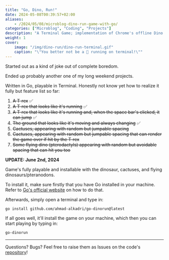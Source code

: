 ```yaml
---
title: "Go, Dino, Run!"
date: 2024-05-08T00:39:57+02:00
aliases:
    - /2024/05/08/microblog-dino-run-game-with-go/
categories: ["Microblog", "Coding", "Projects"]
description: "A Terminal Game; implementation of Chrome's offline Dino run game written in pure Golang."
weight: 1
cover:
    image: "/img/dino-run/dino-run-terminal.gif"
    caption: "\"You better not be a 🦖 running on terminal!\""
---
```


Started out as a kind of joke out of complete boredom.

Ended up probably another one of my long weekend projects.

Written in Go, playable in Terminal. Honestly not know yet how to realize it fully but feature list so far:

1. ~~A T-rex~~ ✅
2. ~~A T-rex that looks like it's running~~ ✅
3. ~~A T-rex that looks like it's running and, when the space bar's clicked, it can jump~~ ✅
4. ~~The ground that looks like it's moving and always changing~~ ✅
5. ~~Cactuses, appearing with random but jumpable spacing~~
6. ~~Cactuses, appearing with random but jumpable spacing that can render the game over if hit by the T-rex~~
7. ~~Some flying dino (pterodactyls) appearing with random but avoidable spacing that can hit you too~~

**UPDATE: June 2nd, 2024**

Game's fully playable and installable with the dinosaur, cactuses, and flying dinosaurs/pteranodons.

To install it, make sure firstly that you have Go installed in your machine. 
Refer to [Go's official website](https://go.dev/doc/install) on how to do that.

Afterwards, simply open a terminal and type in:

```bash
go install github.com/ahmad-alkadri/go-dinorun@latest
```

If all goes well, it'll install the game on your machine, which then
you can start playing by typing in:

```bash
go-dinorun
```

---

Questions? Bugs? Feel free to raise them as Issues on the code's
[repository](https://github.com/ahmad-alkadri/go-dinorun)!